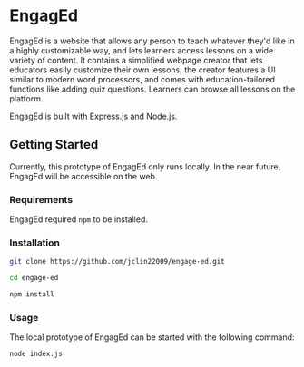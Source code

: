 # EngagEd



EngagEd is a website that allows any person to teach whatever they'd like in a highly customizable way, and lets learners access lessons on a wide variety of content. It contains a simplified webpage creator that lets educators easily customize their own lessons; the creator features a UI similar to modern word processors, and comes with education-tailored functions like adding quiz questions. Learners can browse all lessons on the platform.

EngagEd is built with Express.js and Node.js.

## Getting Started

Currently, this prototype of EngagEd only runs locally. In the near future, EngagEd will be accessible on the web.

### Requirements

EngagEd required `npm` to be installed.

### Installation

```bash
git clone https://github.com/jclin22009/engage-ed.git

cd engage-ed

npm install
```

### Usage

The local prototype of EngagEd can be started with the following command:

```bash
node index.js
```
